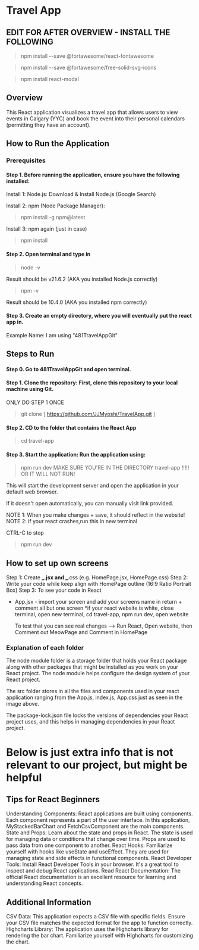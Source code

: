 # Travel App 


## EDIT FOR AFTER OVERVIEW - INSTALL THE FOLLOWING

> npm install --save @fortawesome/react-fontawesome

> npm install --save @fortawesome/free-solid-svg-icons

> npm install react-modal







## Overview

This React application visualizes a travel app that allows users to view events in Calgary (YYC) and book the event into their personal calendars (permitting they have an account).

## How to Run the Application

### Prerequisites

#### Step 1. Before running the application, ensure you have the following installed:

Install 1: Node.js: Download & Install Node.js (Google Search)

Install 2: npm (Node Package Manager):

> npm install -g npm@latest

Install 3: npm again (just in case)

> npm install

#### Step 2. Open terminal and type in

> node -v

Result should be v21.6.2 (AKA you installed Node.js correctly)

> npm -v

Result should be 10.4.0 (AKA you installed npm correctly)

#### Step 3. Create an empty directory, where you will eventually put the react app in.

Example Name: I am using "481TravelAppGit"

## Steps to Run

#### Step 0. Go to 481TravelAppGit and open terminal.

#### Step 1. Clone the repository: First, clone this repository to your local machine using Git.

ONLY DO STEP 1 ONCE

> git clone [ https://github.com/JJMyoshi/TravelApp.git ]

#### Step 2. CD to the folder that contains the React App

> cd travel-app

#### Step 3. Start the application: Run the application using:

> npm run dev
> MAKE SURE YOU'RE IN THE DIRECTORY travel-app !!!!! OR IT WILL NOT RUN!

This will start the development server and open the application in your default web browser.

If it doesn't open automatically, you can manually visit link provided.

NOTE 1: When you make changes + save, it should reflect in the website!
NOTE 2: if your react crashes,run this in new terminal

CTRL-C to stop

> npm run dev



## How to set up own screens

Step 1: Create **_.jsx and _**.css (e.g. HomePage.jsx, HomePage.css)
Step 2: Write your code while keep align with HomePage outline (16:9 Ratio Portrait Box)
Step 3: To see your code in React

- App.jsx - import your screen and add your screens name in return + comment all but one screen
  \*if your react website is white, close terminal, open new terminal, cd travel-app, npm run dev, open website

  To test that you can see real changes --> Run React, Open website, then Comment out MeowPage and Comment in HomePage

### Explanation of each folder

The node module folder is a storage folder that holds your React package along with other packages that might be installed as you work on your React project. The node module helps configure the design system of your React project.

The src folder stores in all the files and components used in your react application ranging from the App.js, index.js, App.css just as seen in the image above.

The package-lock.json file locks the versions of dependencies your React project uses, and this helps in managing dependencies in your React project.

# Below is just extra info that is not relevant to our project, but might be helpful

## Tips for React Beginners

Understanding Components: React applications are built using components. Each component represents a part of the user interface. In this application, MyStackedBarChart and FetchCsvComponent are the main components.
State and Props: Learn about the state and props in React. The state is used for managing data or conditions that change over time. Props are used to pass data from one component to another.
React Hooks: Familiarize yourself with hooks like useState and useEffect. They are used for managing state and side effects in functional components.
React Developer Tools: Install React Developer Tools in your browser. It's a great tool to inspect and debug React applications.
Read React Documentation: The official React documentation is an excellent resource for learning and understanding React concepts.

## Additional Information

CSV Data: This application expects a CSV file with specific fields. Ensure your CSV file matches the expected format for the app to function correctly.
Highcharts Library: The application uses the Highcharts library for rendering the bar chart. Familiarize yourself with Highcharts for customizing the chart.
